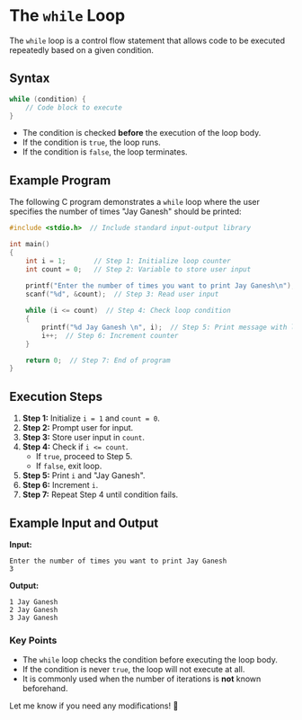 # The `while` Loop

The `while` loop is a control flow statement that allows code to be executed repeatedly based on a given condition.

## **Syntax**
```c
while (condition) {
    // Code block to execute
}
```
- The condition is checked **before** the execution of the loop body.
- If the condition is `true`, the loop runs.
- If the condition is `false`, the loop terminates.

## **Example Program**
The following C program demonstrates a `while` loop where the user specifies the number of times "Jay Ganesh" should be printed:

```c
#include <stdio.h>  // Include standard input-output library

int main()
{
    int i = 1;       // Step 1: Initialize loop counter
    int count = 0;   // Step 2: Variable to store user input
    
    printf("Enter the number of times you want to print Jay Ganesh\n");
    scanf("%d", &count);  // Step 3: Read user input

    while (i <= count)  // Step 4: Check loop condition
    {
        printf("%d Jay Ganesh \n", i);  // Step 5: Print message with loop counter
        i++;  // Step 6: Increment counter
    }

    return 0;  // Step 7: End of program
}
```

## **Execution Steps**
1. **Step 1:** Initialize `i = 1` and `count = 0`.
2. **Step 2:** Prompt user for input.
3. **Step 3:** Store user input in `count`.
4. **Step 4:** Check if `i <= count`.
   - If `true`, proceed to Step 5.
   - If `false`, exit loop.
5. **Step 5:** Print `i` and "Jay Ganesh".
6. **Step 6:** Increment `i`.
7. **Step 7:** Repeat Step 4 until condition fails.

## **Example Input and Output**
**Input:**
```
Enter the number of times you want to print Jay Ganesh
3
```

**Output:**
```
1 Jay Ganesh
2 Jay Ganesh
3 Jay Ganesh
```

### **Key Points**
- The `while` loop checks the condition before executing the loop body.
- If the condition is never `true`, the loop will not execute at all.
- It is commonly used when the number of iterations is **not** known beforehand.

Let me know if you need any modifications! 🚀


